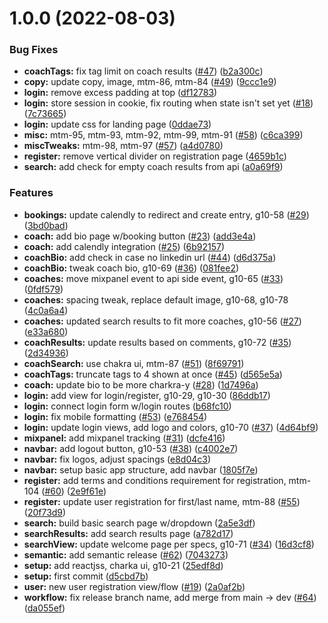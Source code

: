 # 1.0.0 (2022-08-03)


### Bug Fixes

* **coachTags:** fix tag limit on coach results ([#47](https://github.com/denvermullets/growth-front-end/issues/47)) ([b2a300c](https://github.com/denvermullets/growth-front-end/commit/b2a300c68e13ffb8a53a26449fd919eb2bf5229b))
* **copy:** update copy, image, mtm-86, mtm-84 ([#49](https://github.com/denvermullets/growth-front-end/issues/49)) ([9ccc1e9](https://github.com/denvermullets/growth-front-end/commit/9ccc1e9db2dd1583115aab75c9577825f052e777))
* **login:** remove excess padding at top ([df12783](https://github.com/denvermullets/growth-front-end/commit/df12783cdfb4724c1dde847cdc5da10f1354ac4f))
* **login:** store session in cookie, fix routing when state isn't set yet ([#18](https://github.com/denvermullets/growth-front-end/issues/18)) ([7c73665](https://github.com/denvermullets/growth-front-end/commit/7c73665ae0fbde0a2065cb0c338e8d7e5216dc2b))
* **login:** update css for landing page ([0ddae73](https://github.com/denvermullets/growth-front-end/commit/0ddae7306430b6e6a311dece09bf862eaebd3882))
* **misc:** mtm-95, mtm-93, mtm-92, mtm-99, mtm-91 ([#58](https://github.com/denvermullets/growth-front-end/issues/58)) ([c6ca399](https://github.com/denvermullets/growth-front-end/commit/c6ca399c7af2124af7696f8fc808da19c6cee7d8))
* **miscTweaks:** mtm-98, mtm-97 ([#57](https://github.com/denvermullets/growth-front-end/issues/57)) ([a4d0780](https://github.com/denvermullets/growth-front-end/commit/a4d078050a7901ce8428d98d6dda625cb9431d08))
* **register:** remove vertical divider on registration page ([4659b1c](https://github.com/denvermullets/growth-front-end/commit/4659b1ca29e52a2e48fd3869ea44f3ff8950e3eb))
* **search:** add check for empty coach results from api ([a0a69f9](https://github.com/denvermullets/growth-front-end/commit/a0a69f946b4e3aebcb3cd8384fd6544edea563a9))


### Features

* **bookings:** update calendly to redirect and create entry, g10-58 ([#29](https://github.com/denvermullets/growth-front-end/issues/29)) ([3bd0bad](https://github.com/denvermullets/growth-front-end/commit/3bd0bad16cd48eb22aced99a411444b2d2cf8925))
* **coach:** add bio page w/booking button ([#23](https://github.com/denvermullets/growth-front-end/issues/23)) ([add3e4a](https://github.com/denvermullets/growth-front-end/commit/add3e4ae7a9a197ada7efb1df11764fd57dedfc7))
* **coach:** add calendly integration ([#25](https://github.com/denvermullets/growth-front-end/issues/25)) ([6b92157](https://github.com/denvermullets/growth-front-end/commit/6b92157a944b09c68d24c9ec923c61860c6ec41b))
* **coachBio:** add check in case no linkedin url ([#44](https://github.com/denvermullets/growth-front-end/issues/44)) ([d6d375a](https://github.com/denvermullets/growth-front-end/commit/d6d375a79d564398122cd7d63e7291953c87332f))
* **coachBio:** tweak coach bio, g10-69 ([#36](https://github.com/denvermullets/growth-front-end/issues/36)) ([081fee2](https://github.com/denvermullets/growth-front-end/commit/081fee283ca5ccb1028b2148dc5b99fc80785b4d))
* **coaches:** move mixpanel event to api side event, g10-65 ([#33](https://github.com/denvermullets/growth-front-end/issues/33)) ([0fdf579](https://github.com/denvermullets/growth-front-end/commit/0fdf579163d7db01d3e0c5ebdb67f9247e6271bf))
* **coaches:** spacing tweak, replace default image, g10-68, g10-78 ([4c0a6a4](https://github.com/denvermullets/growth-front-end/commit/4c0a6a404cfc519d6db6dd3ffc7719def91e8be8))
* **coaches:** updated search results to fit more coaches, g10-56 ([#27](https://github.com/denvermullets/growth-front-end/issues/27)) ([e33a680](https://github.com/denvermullets/growth-front-end/commit/e33a680c5be3a80ce397ae50787464f3f19f4653))
* **coachResults:** update results based on comments, g10-72 ([#35](https://github.com/denvermullets/growth-front-end/issues/35)) ([2d34936](https://github.com/denvermullets/growth-front-end/commit/2d349362c35a619587586b2f79000ca00985a498))
* **coachSearch:** use chakra ui, mtm-87 ([#51](https://github.com/denvermullets/growth-front-end/issues/51)) ([8f69791](https://github.com/denvermullets/growth-front-end/commit/8f697913013dece4f32f12d8fd56c1b0d37d402f))
* **coachTags:** truncate tags to 4 shown at once ([#45](https://github.com/denvermullets/growth-front-end/issues/45)) ([d565e5a](https://github.com/denvermullets/growth-front-end/commit/d565e5af67ea3c9d0b9d315a9714f891a619440d))
* **coach:** update bio to be more charkra-y ([#28](https://github.com/denvermullets/growth-front-end/issues/28)) ([1d7496a](https://github.com/denvermullets/growth-front-end/commit/1d7496aac9e334fd847dde9911ae36ec72403e07))
* **login:** add view for login/register, g10-29, g10-30 ([86ddb17](https://github.com/denvermullets/growth-front-end/commit/86ddb17fa80ad3aca53095da883c83e1f1b3e3bb))
* **login:** connect login form w/login routes ([b68fc10](https://github.com/denvermullets/growth-front-end/commit/b68fc10c709f15258528adb8017dbbf49ede3f51))
* **login:** fix mobile formatting ([#53](https://github.com/denvermullets/growth-front-end/issues/53)) ([e768454](https://github.com/denvermullets/growth-front-end/commit/e768454b40bc735ca2bb5743597624255183916b))
* **login:** update login views, add logo and colors, g10-70 ([#37](https://github.com/denvermullets/growth-front-end/issues/37)) ([4d64bf9](https://github.com/denvermullets/growth-front-end/commit/4d64bf92eb6237a688413f14e57b0be638a17f35))
* **mixpanel:** add mixpanel tracking ([#31](https://github.com/denvermullets/growth-front-end/issues/31)) ([dcfe416](https://github.com/denvermullets/growth-front-end/commit/dcfe416ec8bec848eaec4b99c167e773e97e9575))
* **navbar:** add logout button, g10-53 ([#38](https://github.com/denvermullets/growth-front-end/issues/38)) ([c4002e7](https://github.com/denvermullets/growth-front-end/commit/c4002e7eebdf34973195fcd02128504d4954d8d5))
* **navbar:** fix logos, adjust spacings ([e8d04c3](https://github.com/denvermullets/growth-front-end/commit/e8d04c3490dcace7c843e086cfcade592d3d6c48))
* **navbar:** setup basic app structure, add navbar ([1805f7e](https://github.com/denvermullets/growth-front-end/commit/1805f7ef430a6ab4afdaea95140ed3e46a05bfc1))
* **register:** add terms and conditions requirement for registration, mtm-104 ([#60](https://github.com/denvermullets/growth-front-end/issues/60)) ([2e9f61e](https://github.com/denvermullets/growth-front-end/commit/2e9f61e61706223906c2ab56f0279785afb9c31b))
* **register:** update user registration for first/last name, mtm-88 ([#55](https://github.com/denvermullets/growth-front-end/issues/55)) ([20f73d9](https://github.com/denvermullets/growth-front-end/commit/20f73d995c18dc8b80f7c597f3e2b940e3fbd5ad))
* **search:** build basic search page w/dropdown ([2a5e3df](https://github.com/denvermullets/growth-front-end/commit/2a5e3df1a778d31a023a5d681ec53e30a3d0713e))
* **searchResults:** add search results page ([a782d17](https://github.com/denvermullets/growth-front-end/commit/a782d1741324638b9abbdf4c143ee546cec9d51c))
* **searchView:** update welcome page per specs, g10-71 ([#34](https://github.com/denvermullets/growth-front-end/issues/34)) ([16d3cf8](https://github.com/denvermullets/growth-front-end/commit/16d3cf8248df4f3898977d9bd0397ab17d3f10a3))
* **semantic:** add semantic release ([#62](https://github.com/denvermullets/growth-front-end/issues/62)) ([7043273](https://github.com/denvermullets/growth-front-end/commit/7043273ae6a3ba1148dab2c5e0368d8399e8cdc6))
* **setup:** add reactjss, charka ui, g10-21 ([25edf8d](https://github.com/denvermullets/growth-front-end/commit/25edf8d224e0e079442ab5491409345af448758d))
* **setup:** first commit ([d5cbd7b](https://github.com/denvermullets/growth-front-end/commit/d5cbd7b3c0b75df4bc81ef4d3d38b1100683a423))
* **user:** new user registration view/flow ([#19](https://github.com/denvermullets/growth-front-end/issues/19)) ([2a0af2b](https://github.com/denvermullets/growth-front-end/commit/2a0af2bdf2e2f50fd5a34554478420e4246d84ff))
* **workflow:** fix release branch name, add merge from main -> dev ([#64](https://github.com/denvermullets/growth-front-end/issues/64)) ([da055ef](https://github.com/denvermullets/growth-front-end/commit/da055eff5d29d112c6fe6cf94792518761b08416))
